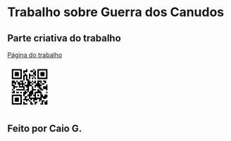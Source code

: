 # Trabalho sobre Guerra dos Canudos

## Parte criativa do trabalho

[Página do trabalho](https://devworldbr.github.io/guerracanudos/assets/index.html)

<img alt="QRCode" src="./assets/img/frame.svg" width="20%" src="url">

## Feito por Caio G.